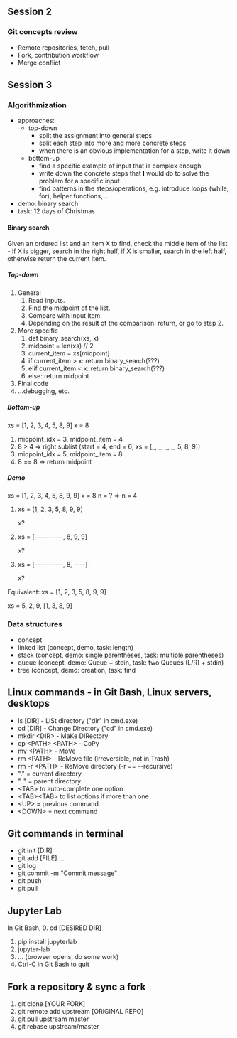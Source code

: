 ## Session 2

### Git concepts review

- Remote repositories, fetch, pull
- Fork, contribution workflow
- Merge conflict

## Session 3

### Algorithmization

- approaches:
  - top-down
    - split the assignment into general steps
    - split each step into more and more concrete steps
    - when there is an obvious implementation for a step, write it down
  - bottom-up
    - find a specific example of input that is complex enough
    - write down the concrete steps that **I** would do to solve the problem for a specific input
    - find patterns in the steps/operations, e.g. introduce loops (while, for), helper functions, ...
- demo: binary search
- task: 12 days of Christmas

#### Binary search

Given an ordered list and an item X to find, check the middle item
of the list - if X is bigger, search in the right half, if X is smaller,
search in the left half, otherwise return the current item.

##### Top-down

1. General
   1. Read inputs.
   2. Find the midpoint of the list.
   3. Compare with input item.
   4. Depending on the result of the comparison: return, or go to step 2.
2. More specific
   1. def binary_search(xs, x)
   2. midpoint = len(xs) // 2
   3. current_item = xs\[midpoint]
   4. if current_item > x: return binary_search(???)
   5. elif current_item < x: return binary_search(???)
   6. else: return midpoint
3. Final code
4. ...debugging, etc.

##### Bottom-up

xs = \[1, 2, 3, 4, 5, 8, 9]
x = 8

1. midpoint_idx = 3, midpoint_item = 4
2. 8 > 4 => right sublist (start = 4, end = 6; xs = \[_, _, _, _, 5, 8, 9])
3. midpoint_idx = 5, midpoint_item = 8
4. 8 == 8 => return midpoint

##### Demo

xs = [1, 2, 3, 4, 5, 8, 9, 9]
x = 8
n = ?  =>  n = 4

1) xs = [1, 2, 3, 5, 8, 9, 9]

   x?
2) xs = [----------, 8, 9, 9]

   x?
3) xs = [----------, 8, ----]

   x?

Equivalent:
xs = [1, 2, 3, 5, 8, 9, 9]

xs =           5,
2,          9,
[1,    3,    8,    9]

### Data structures

- concept
- linked list (concept, demo, task: length)
- stack (concept, demo: single parentheses, task: multiple parentheses)
- queue (concept, demo: Queue + stdin, task: two Queues (L/R) + stdin)
- tree (concept, demo: creation, task: find

## Linux commands - in Git Bash, Linux servers, desktops

- ls [DIR]         - LiSt directory    ("dir" in cmd.exe)
- cd [DIR]         - Change Directory  ("cd"  in cmd.exe)
- mkdir \<DIR> - MaKe DIRectory
- cp \<PATH> \<PATH> - CoPy
- mv \<PATH>        - MoVe
- rm \<PATH>        - ReMove file      (irreversible, not in Trash)
- rm -r \<PATH>     - ReMove directory (-r == --recursive)
- "." = current directory
- ".." = parent directory
- \<TAB> to auto-complete one option
- \<TAB>\<TAB> to list options if more than one
- \<UP> = previous command
- \<DOWN> = next command

## Git commands in terminal

- git init [DIR]
- git add [FILE] ...
- git log
- git commit -m "Commit message"
- git push
- git pull

## Jupyter Lab

In Git Bash,
0. cd [DESIRED DIR]

1. pip install jupyterlab
2. jupyter-lab
3. ... (browser opens, do some work)
4. Ctrl-C in Git Bash to quit

## Fork a repository & sync a fork

1. git clone [YOUR FORK]
2. git remote add upstream [ORIGINAL REPO]
3. git pull upstream master
4. git rebase upstream/master
